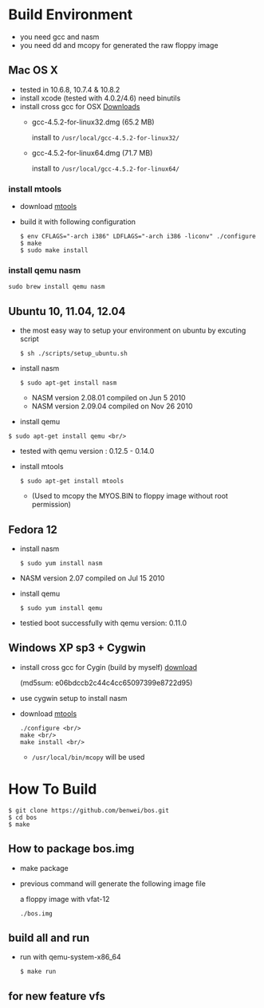 # Build Environment
- you need gcc and nasm
- you need dd and mcopy for generated the raw floppy image

## Mac OS X
- tested in 10.6.8, 10.7.4 & 10.8.2
- install xcode (tested with 4.0.2/4.6) need binutils
- install cross gcc for OSX [Downloads](http://crossgcc.rts-software.org/doku.php)
  - gcc-4.5.2-for-linux32.dmg (65.2 MB)
    
    install to ```/usr/local/gcc-4.5.2-for-linux32/```

  - gcc-4.5.2-for-linux64.dmg (71.7 MB)

    install to ```/usr/local/gcc-4.5.2-for-linux64/```

### install mtools
- download [mtools](http://www.gnu.org/s/mtools/download.html)
- build it with following configuration

  ```
  $ env CFLAGS="-arch i386" LDFLAGS="-arch i386 -liconv" ./configure
  $ make
  $ sudo make install
  ```
### install qemu nasm

  ```
  sudo brew install qemu nasm
  ```
 
## Ubuntu 10, 11.04, 12.04
- the most easy way to setup your environment on ubuntu by excuting script

  ```
  $ sh ./scripts/setup_ubuntu.sh
  ```
- install nasm <br/>
  ```
  $ sudo apt-get install nasm
  ```
  - NASM version 2.08.01 compiled on Jun  5 2010
  - NASM version 2.09.04 compiled on Nov 26 2010

- install qemu

 ```
 $ sudo apt-get install qemu <br/>
 ```
 - tested with qemu version : 0.12.5 - 0.14.0

- install mtools

  ```
  $ sudo apt-get install mtools
  ```
  - (Used to mcopy the MYOS.BIN to floppy image without root permission)

## Fedora 12
- install nasm

  ```
  $ sudo yum install nasm
  ```
 - NASM version 2.07 compiled on Jul 15 2010
- install qemu

  ```
  $ sudo yum install qemu
  ```
 - testied boot successfully with qemu version: 0.11.0
 
## Windows XP sp3 + Cygwin
- install cross gcc for Cygin (build by myself)
  [download](http://julu.myweb.hinet.net/Share/cygwin_toolchain4_bos0821.tgz)
  
   (md5sum: e06bdccb2c44c4cc65097399e8722d95)
- use cygwin setup to install nasm
- download [mtools](http://www.gnu.org/s/mtools/download.html)

  ```
  ./configure <br/>
  make <br/>
  make install <br/>
  ```
  - ```/usr/local/bin/mcopy``` will be used
 
# How To Build

  ```
  $ git clone https://github.com/benwei/bos.git
  $ cd bos
  $ make
  ```
## How to package bos.img
* make package 
* previous command will generate the following image file
  
  a floppy image with vfat-12
  
  ```
  ./bos.img 
  ```

## build all and run
* run with qemu-system-x86_64

  ```
  $ make run
  ```
## for new feature vfs

